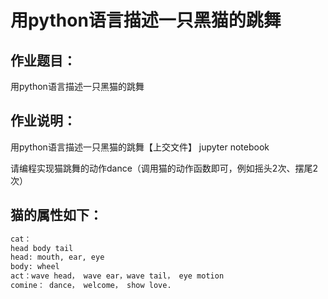 # 用python语言描述一只黑猫的跳舞

## 作业题目： 
用python语言描述一只黑猫的跳舞

## 作业说明：
用python语言描述一只黑猫的跳舞【上交文件】 jupyter notebook

请编程实现猫跳舞的动作dance（调用猫的动作函数即可，例如摇头2次、摆尾2次）

## 猫的属性如下：

```Python
cat：
head body tail
head: mouth, ear, eye
body: wheel
act：wave head， wave ear，wave tail， eye motion
comine： dance， welcome， show love.
```
